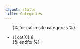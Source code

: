 ```yaml
---
layout: static
title: Categories
---
```

<ul id="archive">

{% for cat in site.categories %}
	<li><a href="{{cat[0]}}.html">{{ cat[0] }}</a></li>
{% endfor %}
	
</ul>